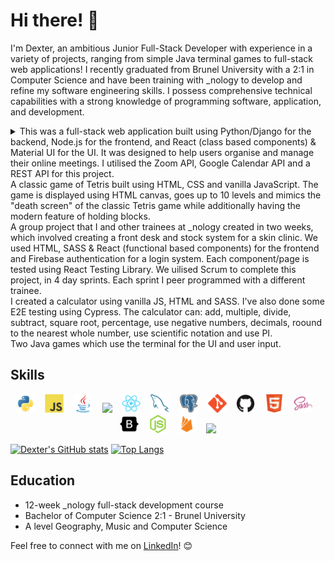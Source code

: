 # Hi there! 👋

I'm Dexter, an ambitious Junior Full-Stack Developer with experience in a variety of projects, ranging from simple Java terminal games to full-stack web applications! I recently graduated from Brunel University with a 2:1 in Computer Science and have been training with _nology to develop and refine my software engineering skills. I possess comprehensive technical capabilities with a strong knowledge of programming software, application, and development. 

<details Projects>
    <summary Full-Stack Django Web Application>   
    This was a full-stack web application built using Python/Django for the backend, Node.js for the frontend, and React (class based components) &     Material UI for the UI. It was designed to help users organise and manage their online meetings. I utilised the Zoom API, Google Calendar API       and a REST API for this project. 
    </summery>
    <summary Tetris>
         A classic game of Tetris built using HTML, CSS and vanilla JavaScript. The game is displayed using HTML canvas, goes up to 10 levels and   mimics the "death screen" of the classic Tetris game while additionally having the modern feature of holding blocks. 
    </summary>
    <summary Group Project: Client Project - Skin clinic front-desk system>
        A group project that I and other trainees at _nology created in two weeks, which involved creating a front desk and stock system for a skin         clinic. We used HTML, SASS & React (functional based components) for the frontend and Firebase authentication for a login system. Each             component/page is tested using React Testing Library. We uilised Scrum to complete this project, in 4 day sprints. Each sprint I peer               programmed with a different trainee. 
    </summary>
    <summary Calculator>
        I created a calculator using vanilla JS, HTML and SASS. I've also done some E2E testing using Cypress. The calculator can: add, multiple,           divide, subtract, square root, percentage, use negative numbers, decimals, roound to the nearest whole number, use scientific notation and use PI. 
    </summary>
    <summary Hangman & Snap Card Game>
        Two Java games which use the terminal for the UI and user input. 
    </summary>
    

</details>

## Skills
<p align="center">
  <img height="30" src="https://raw.githubusercontent.com/devicons/devicon/master/icons/python/python-original.svg">&nbsp;&nbsp;&nbsp;
  <img height="30" src="https://raw.githubusercontent.com/devicons/devicon/master/icons/javascript/javascript-original.svg">&nbsp;&nbsp;&nbsp;
  <img height="30" src="https://raw.githubusercontent.com/devicons/devicon/master/icons/java/java-original.svg">&nbsp;&nbsp;&nbsp;
  <img height="30" src="https://w7.pngwing.com/pngs/159/366/png-transparent-django-python-computer-icons-logo-python-text-label-rectangle-thumbnail.png">&nbsp;&nbsp;&nbsp;
  <img height="30" src="https://raw.githubusercontent.com/devicons/devicon/master/icons/react/react-original.svg">&nbsp;&nbsp;&nbsp;
  <img height="30" src="https://raw.githubusercontent.com/devicons/devicon/master/icons/mysql/mysql-original.svg">&nbsp;&nbsp;&nbsp;
  <img height="30" src="https://raw.githubusercontent.com/devicons/devicon/master/icons/postgresql/postgresql-original.svg">&nbsp;&nbsp;&nbsp;
  <img height="30" src="https://raw.githubusercontent.com/devicons/devicon/master/icons/git/git-original.svg">&nbsp;&nbsp;&nbsp;
  <img height="30" src="https://raw.githubusercontent.com/devicons/devicon/master/icons/github/github-original.svg">&nbsp;&nbsp;&nbsp;
  <img height="30" src="https://raw.githubusercontent.com/devicons/devicon/master/icons/html5/html5-original.svg">&nbsp;&nbsp;&nbsp;
  <img height="30" src="https://raw.githubusercontent.com/devicons/devicon/master/icons/sass/sass-original.svg">&nbsp;&nbsp;&nbsp;
  <img height="30" src="https://raw.githubusercontent.com/devicons/devicon/master/icons/bootstrap/bootstrap-plain.svg">&nbsp;&nbsp;&nbsp;
  <img height="30" src="https://raw.githubusercontent.com/devicons/devicon/master/icons/nodejs/nodejs-original.svg">&nbsp;&nbsp;&nbsp;
  <img height="30" src="https://raw.githubusercontent.com/devicons/devicon/master/icons/firebase/firebase-plain.svg">&nbsp;&nbsp;&nbsp;
  <img height="30" src="https://testing-library.com/img/octopus-64x64.png">
</p>

[![Dexter's GitHub stats](https://github-readme-stats.vercel.app/api?username=DexterFreeman)](https://github.com/DexterFreeman/github-readme-stats)
[![Top Langs](https://github-readme-stats.vercel.app/api/top-langs/?username=DexterFreeman&layout=compact)](https://github.com/DexterFreeman/github-readme-stats)
## Education

- 12-week _nology full-stack development course
- Bachelor of Computer Science 2:1 - Brunel University
- A level Geography, Music and Computer Science

Feel free to connect with me on [LinkedIn](https://www.linkedin.com/in/dexter-freeman-958625223/)! 😊
